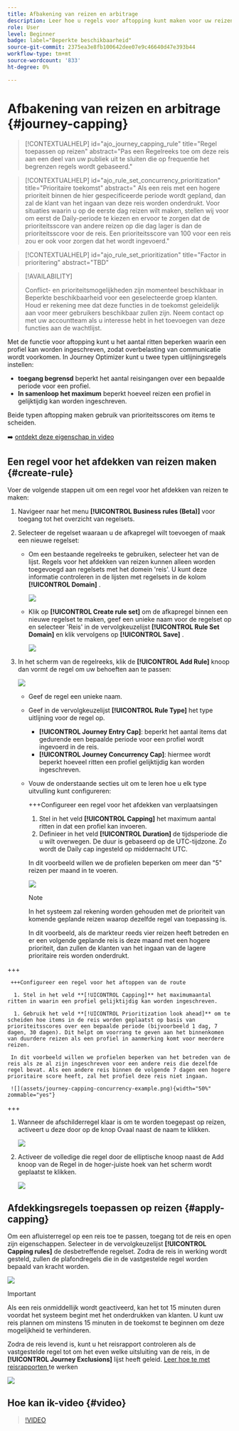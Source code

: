 ```yaml
---
title: Afbakening van reizen en arbitrage
description: Leer hoe u regels voor aftopping kunt maken voor uw reizen en hoe u een arbitrage kunt instellen bij het betreden van een reis
role: User
level: Beginner
badge: label="Beperkte beschikbaarheid"
source-git-commit: 2375ea3e8fb100642dee07e9c46640d47e393b44
workflow-type: tm+mt
source-wordcount: '833'
ht-degree: 0%

---
```



# Afbakening van reizen en arbitrage {#journey-capping}

>[!CONTEXTUALHELP]
>id="ajo_journey_capping_rule"
>title="Regel toepassen op reizen"
>abstract="Pas een Regelreeks toe om deze reis aan een deel van uw publiek uit te sluiten die op frequentie het begrenzen regels wordt gebaseerd."

>[!CONTEXTUALHELP]
>id="ajo_rule_set_concurrency_prioritization"
>title="Prioritaire toekomst"
>abstract=" Als een reis met een hogere prioriteit binnen de hier gespecificeerde periode wordt gepland, dan zal de klant van het ingaan van deze reis worden onderdrukt. Voor situaties waarin u op de eerste dag reizen wilt maken, stellen wij voor om eerst de Daily-periode te kiezen en ervoor te zorgen dat de prioriteitsscore van andere reizen op die dag lager is dan de prioriteitsscore voor de reis. Een prioriteitsscore van 100 voor een reis zou er ook voor zorgen dat het wordt ingevoerd."

>[!CONTEXTUALHELP]
>id="ajo_rule_set_prioritization"
>title="Factor in prioritering"
>abstract="TBD"

>[!AVAILABILITY]
>
>Conflict- en prioriteitsmogelijkheden zijn momenteel beschikbaar in Beperkte beschikbaarheid voor een geselecteerde groep klanten. Houd er rekening mee dat deze functies in de toekomst geleidelijk aan voor meer gebruikers beschikbaar zullen zijn. Neem contact op met uw accountteam als u interesse hebt in het toevoegen van deze functies aan de wachtlijst.

Met de functie voor aftopping kunt u het aantal ritten beperken waarin een profiel kan worden ingeschreven, zodat overbelasting van communicatie wordt voorkomen. In Journey Optimizer kunt u twee typen uitlijningsregels instellen:

* **toegang begrensd** beperkt het aantal reisingangen over een bepaalde periode voor een profiel.
* **In samenloop het maximum** beperkt hoeveel reizen een profiel in gelijktijdig kan worden ingeschreven.

Beide typen aftopping maken gebruik van prioriteitsscores om items te scheiden.

➡️ [ ontdekt deze eigenschap in video ](#video)

## Een regel voor het afdekken van reizen maken {#create-rule}

Voer de volgende stappen uit om een regel voor het afdekken van reizen te maken:

1. Navigeer naar het menu **[!UICONTROL Business rules (Beta)]** voor toegang tot het overzicht van regelsets.

1. Selecteer de regelset waaraan u de afkapregel wilt toevoegen of maak een nieuwe regelset:

   * Om een bestaande regelreeks te gebruiken, selecteer het van de lijst. Regels voor het afdekken van reizen kunnen alleen worden toegevoegd aan regelsets met het domein &#39;reis&#39;. U kunt deze informatie controleren in de lijsten met regelsets in de kolom **[!UICONTROL Domain]** .

     ![](assets/journey-capping-list.png)

   * Klik op **[!UICONTROL Create rule set]** om de afkapregel binnen een nieuwe regelset te maken, geef een unieke naam voor de regelset op en selecteer &#39;Reis&#39; in de vervolgkeuzelijst **[!UICONTROL Rule Set Domain]** en klik vervolgens op **[!UICONTROL Save]** .

     ![](assets/journey-capping-rule-set.png)

1. In het scherm van de regelreeks, klik de **[!UICONTROL Add Rule]** knoop dan vormt de regel om uw behoeften aan te passen:

   ![](assets/journey-capping-concurrency.png)

   * Geef de regel een unieke naam.

   * Geef in de vervolgkeuzelijst **[!UICONTROL Rule Type]** het type uitlijning voor de regel op.

      * **[!UICONTROL Journey Entry Cap]**: beperkt het aantal items dat gedurende een bepaalde periode voor een profiel wordt ingevoerd in de reis.
      * **[!UICONTROL Journey Concurrency Cap]**: hiermee wordt beperkt hoeveel ritten een profiel gelijktijdig kan worden ingeschreven.

   * Vouw de onderstaande secties uit om te leren hoe u elk type uitvulling kunt configureren:

     +++Configureer een regel voor het afdekken van verplaatsingen

      1. Stel in het veld **[!UICONTROL Capping]** het maximum aantal ritten in dat een profiel kan invoeren.
      1. Definieer in het veld **[!UICONTROL Duration]** de tijdsperiode die u wilt overwegen. De duur is gebaseerd op de UTC-tijdzone. Zo wordt de Daily cap ingesteld op middernacht UTC.

     In dit voorbeeld willen we de profielen beperken om meer dan &quot;5&quot; reizen per maand in te voeren.

     ![](assets/journey-capping-entry-example.png)

     >[!NOTE]
     >
     >In het systeem zal rekening worden gehouden met de prioriteit van komende geplande reizen waarop dezelfde regel van toepassing is.
     >
     >In dit voorbeeld, als de markteur reeds vier reizen heeft betreden en er een volgende geplande reis is deze maand met een hogere prioriteit, dan zullen de klanten van het ingaan van de lagere prioritaire reis worden onderdrukt.

+++

     +++Configureer een regel voor het aftoppen van de route

      1. Stel in het veld **[!UICONTROL Capping]** het maximumaantal ritten in waarin een profiel gelijktijdig kan worden ingeschreven.

      1. Gebruik het veld **[!UICONTROL Prioritization look ahead]** om te scheiden hoe items in de reis worden geplaatst op basis van prioriteitsscores over een bepaalde periode (bijvoorbeeld 1 dag, 7 dagen, 30 dagen). Dit helpt om voorrang te geven aan het binnenkomen van duurdere reizen als een profiel in aanmerking komt voor meerdere reizen.

     In dit voorbeeld willen we profielen beperken van het betreden van de reis als ze al zijn ingeschreven voor een andere reis die dezelfde regel bevat. Als een andere reis binnen de volgende 7 dagen een hogere prioritaire score heeft, zal het profiel deze reis niet ingaan.

     ![](assets/journey-capping-concurrency-example.png){width="50%" zommable="yes"}

+++

1. Wanneer de afschilderregel klaar is om te worden toegepast op reizen, activeert u deze door op de knop Ovaal naast de naam te klikken.

   ![](assets/journey-capping-activate-rule.png)

1. Activeer de volledige die regel door de elliptische knoop naast de Add knoop van de Regel in de hoger-juiste hoek van het scherm wordt geplaatst te klikken.

   ![](assets/journey-capping-activate-rule-set.png)

## Afdekkingsregels toepassen op reizen {#apply-capping}

Om een afluisterregel op een reis toe te passen, toegang tot de reis en open zijn eigenschappen. Selecteer in de vervolgkeuzelijst **[!UICONTROL Capping rules]** de desbetreffende regelset. Zodra de reis in werking wordt gesteld, zullen de plafondregels die in de vastgestelde regel worden bepaald van kracht worden.

![](assets/journey-capping-apply.png)

>[!IMPORTANT]
>
>Als een reis onmiddellijk wordt geactiveerd, kan het tot 15 minuten duren voordat het systeem begint met het onderdrukken van klanten. U kunt uw reis plannen om minstens 15 minuten in de toekomst te beginnen om deze mogelijkheid te verhinderen.

Zodra de reis levend is, kunt u het reisrapport controleren als de vastgestelde regel tot om het even welke uitsluiting van de reis, in de **[!UICONTROL Journey Exclusions]** lijst heeft geleid. [ Leer hoe te met reisrapporten ](../reports/journey-global-report-cja.md) te werken

![](assets/journey-report.png)

## Hoe kan ik-video {#video}

>[!VIDEO](https://video.tv.adobe.com/v/3435530?quality=12)
